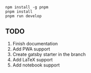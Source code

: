 ```
npm install -g pnpm
pnpm install
pnpm run develop
```

## TODO

1. Finish documentation
2. Add PWA support
3. Create gatsby starter in the branch
4. Add LaTeX support
5. Add notebook support
